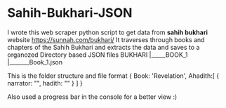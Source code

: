 # Sahih-Bukhari-JSON

I wrote this web scraper python script to get data from **sahih bukhari** website https://sunnah.com/bukhari/
It traverses through books and chapters of the Sahih Bukhari and extracts the data and saves to a organozed Directory based JSON files
BUKHARI
|_____BOOK_1
      |_______Book_1.json
     
This is the folder structure and file format
{
  Book: 'Revelation',
  Ahadith:[
  {
    narrator: "",
    hadith: ""
  }
  ]
}

Also used a progress bar in the console for a better view :)
